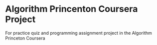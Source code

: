 # Algorithm Princenton Coursera Project
For practice quiz and programming assignment project in the Algorithm Princeton Coursera
